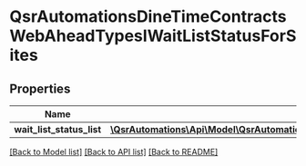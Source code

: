 # QsrAutomationsDineTimeContractsWebAheadTypesIWaitListStatusForSites

## Properties
Name | Type | Description | Notes
------------ | ------------- | ------------- | -------------
**wait_list_status_list** | [**\QsrAutomations\Api\Model\QsrAutomationsDineTimeContractsWebAheadTypesIWaitListStatus[]**](QsrAutomationsDineTimeContractsWebAheadTypesIWaitListStatus.md) |  | [optional] 

[[Back to Model list]](../README.md#documentation-for-models) [[Back to API list]](../README.md#documentation-for-api-endpoints) [[Back to README]](../README.md)


